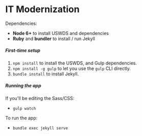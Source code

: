 # IT Modernization

Dependencies:

* **Node 6+** to install USWDS and dependencies
* **Ruby** and **bundler** to install / run Jekyll

##### First-time setup

1. `npm install` to install the USWDS, and Gulp dependencies.
2. `npm install -g gulp` to let you use the `gulp` CLI directly.
3. `bundle install` to install Jekyll.

##### Running the app

If you'll be editing the Sass/CSS:

* `gulp watch`

To run the app:

* `bundle exec jekyll serve`
